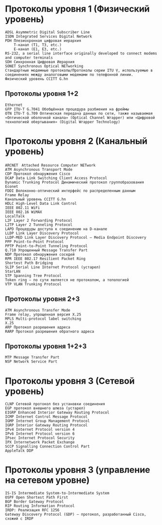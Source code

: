 # Протоколы уровня 1 (Физический уровень)

    ADSL Asymmetric Digital Subscriber Line
    ISDN Integrated Services Digital Network
    PDH Плезиохронная цифровая иерархия
        T-канал (T1, T3, etc.)
        E-канал (E1, E3, etc.)
    RS-232, a serial line interface originally developed to connect modems and computer terminals
    SDH Синхронная Цифровая Иерархия
    SONET Synchronous Optical NETworking
    Стандартные модемные протоколы/Протоколы серии ITU V, используемые в соединениях между аналоговыми модемами по телефонной линии.
    Физический уровень CCITT G.hn

## Протоколы уровня 1+2

    Ethernet
    GFP ITU-T G.7041 Обобщённая процедура разбиения на фреймы
    OTN ITU-T G.709 Оптическая передача данных по сети, также называемая «Оптической оболочкой канала» (Optical Channel Wrapper) или «Цифровой технологией обертывания» (Digital Wrapper Technology)

# Протоколы уровня 2 (Канальный уровень)

    ARCNET　Attached Resource Computer NETwork
    ATM Asynchronous Transport Mode
    CDP Протокол обнаружения Cisco
    DCAP Data Link Switching Client Access Protocol
    Dynamic Trunking Protocol Динамический протокол группобразования
    Econet
    FDDI Волоконно-оптический интерфейс по распределенным данным
    Frame Relay
    Канальный уровень CCITT G.hn
    HDLC High-Level Data Link Control
    IEEE 802.11 WiFi
    IEEE 802.16 WiMAX
    LocalTalk
    L2F Layer 2 Forwarding Protocol
    L2TP Layer 2 Tunneling Protocol
    LAPD Процедуры доступа к соединению на D-канале
    LLDP Link Layer Discovery Protocol
    LLDP-MED Link Layer Discovery Protocol — Media Endpoint Discovery
    PPP Point-to-Point Protocol
    PPTP Point-to-Point Tunneling Protocol
    Q.710 Упрощенный Message Transfer Part
    NDP Протокол обнаружения соседей
    RPR IEEE 802.17 Resilient Packet Ring
    Shortest Path Bridging
    SLIP Serial Line Internet Protocol (устарел)
    StarLAN
    STP Spanning Tree Protocol
    Token ring — по сути является не протоколом, а топологией
    VTP VLAN Trunking Protocol

## Протоколы уровня 2+3

    ATM Asynchronous Transfer Mode
    Frame relay, упрощенная версия X.25
    MPLS Multi-protocol label switching
    X.25
    ARP Протокол разрешения адреса
    RARP Протокол разрешения обратного адреса

## Протоколы уровня 1+2+3

    MTP Message Transfer Part
    NSP Network Service Part

# Протоколы уровня 3 (Сетевой уровень)

    CLNP Сетевой протокол без установки соединения
    EGP протокол внешнего шлюза (устарел)
    EIGRP Enhanced Interior Gateway Routing Protocol
    ICMP Internet Control Message Protocol
    IGMP Internet Group Management Protocol
    IGRP Interior Gateway Routing Protocol
    IPv4 Internet Protocol version 4
    IPv6 Internet Protocol version 6
    IPsec Internet Protocol Security
    IPX Internetwork Packet Exchange
    SCCP Signalling Connection Control Part
    AppleTalk DDP

# Протоколы уровня 3 (управление на сетевом уровне)
    IS-IS Intermediate System-to-Intermediate System
    OSPF Open Shortest Path First
    BGP Border Gateway Protocol
    RIP Routing Information Protocol
    IRDP: Реализация RFC 1256
    Gateway Discovery Protocol (GDP) — протокол, разработанный Cisco, схожий с IRDP